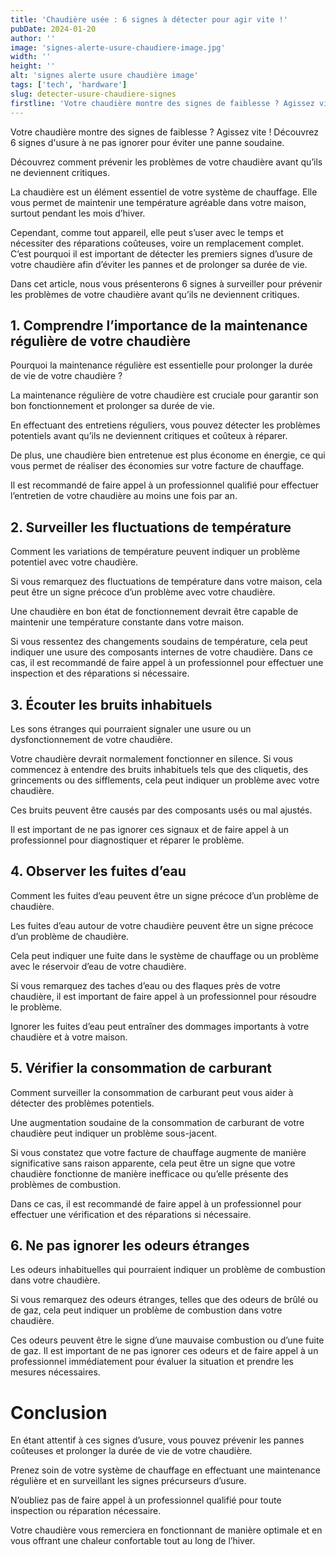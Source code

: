 ```yaml
---
title: 'Chaudière usée : 6 signes à détecter pour agir vite !'
pubDate: 2024-01-20
author: ''
image: 'signes-alerte-usure-chaudiere-image.jpg'
width: ''
height: ''
alt: 'signes alerte usure chaudière image'
tags: ['tech', 'hardware']
slug: detecter-usure-chaudiere-signes
firstline: 'Votre chaudière montre des signes de faiblesse ? Agissez vite ! Découvrez 6 signes d usure à ne pas ignorer pour éviter une panne soudaine.'
---
```


Votre chaudière montre des signes de faiblesse ? Agissez vite ! Découvrez 6 signes d'usure à ne pas ignorer pour éviter une panne soudaine.

Découvrez comment prévenir les problèmes de votre chaudière avant qu’ils ne deviennent critiques.

La chaudière est un élément essentiel de votre système de chauffage. Elle vous permet de maintenir une température agréable dans votre maison, surtout pendant les mois d’hiver.

Cependant, comme tout appareil, elle peut s’user avec le temps et nécessiter des réparations coûteuses, voire un remplacement complet. C’est pourquoi il est important de détecter les premiers signes d’usure de votre chaudière afin d’éviter les pannes et de prolonger sa durée de vie.

Dans cet article, nous vous présenterons 6 signes à surveiller pour prévenir les problèmes de votre chaudière avant qu’ils ne deviennent critiques.

## 1. Comprendre l’importance de la maintenance régulière de votre chaudière

Pourquoi la maintenance régulière est essentielle pour prolonger la durée de vie de votre chaudière ?

La maintenance régulière de votre chaudière est cruciale pour garantir son bon fonctionnement et prolonger sa durée de vie.

En effectuant des entretiens réguliers, vous pouvez détecter les problèmes potentiels avant qu’ils ne deviennent critiques et coûteux à réparer.

De plus, une chaudière bien entretenue est plus économe en énergie, ce qui vous permet de réaliser des économies sur votre facture de chauffage.

Il est recommandé de faire appel à un professionnel qualifié pour effectuer l’entretien de votre chaudière au moins une fois par an.

## 2. Surveiller les fluctuations de température

Comment les variations de température peuvent indiquer un problème potentiel avec votre chaudière.

Si vous remarquez des fluctuations de température dans votre maison, cela peut être un signe précoce d’un problème avec votre chaudière.

Une chaudière en bon état de fonctionnement devrait être capable de maintenir une température constante dans votre maison.

Si vous ressentez des changements soudains de température, cela peut indiquer une usure des composants internes de votre chaudière. Dans ce cas, il est recommandé de faire appel à un professionnel pour effectuer une inspection et des réparations si nécessaire.

## 3. Écouter les bruits inhabituels

Les sons étranges qui pourraient signaler une usure ou un dysfonctionnement de votre chaudière.

Votre chaudière devrait normalement fonctionner en silence. Si vous commencez à entendre des bruits inhabituels tels que des cliquetis, des grincements ou des sifflements, cela peut indiquer un problème avec votre chaudière.

Ces bruits peuvent être causés par des composants usés ou mal ajustés.

Il est important de ne pas ignorer ces signaux et de faire appel à un professionnel pour diagnostiquer et réparer le problème.

## 4. Observer les fuites d’eau

Comment les fuites d’eau peuvent être un signe précoce d’un problème de chaudière.

Les fuites d’eau autour de votre chaudière peuvent être un signe précoce d’un problème de chaudière.

Cela peut indiquer une fuite dans le système de chauffage ou un problème avec le réservoir d’eau de votre chaudière.

Si vous remarquez des taches d’eau ou des flaques près de votre chaudière, il est important de faire appel à un professionnel pour résoudre le problème.

Ignorer les fuites d’eau peut entraîner des dommages importants à votre chaudière et à votre maison.

## 5. Vérifier la consommation de carburant

Comment surveiller la consommation de carburant peut vous aider à détecter des problèmes potentiels.

Une augmentation soudaine de la consommation de carburant de votre chaudière peut indiquer un problème sous-jacent.

Si vous constatez que votre facture de chauffage augmente de manière significative sans raison apparente, cela peut être un signe que votre chaudière fonctionne de manière inefficace ou qu’elle présente des problèmes de combustion.

Dans ce cas, il est recommandé de faire appel à un professionnel pour effectuer une vérification et des réparations si nécessaire.

## 6. Ne pas ignorer les odeurs étranges

Les odeurs inhabituelles qui pourraient indiquer un problème de combustion dans votre chaudière.

Si vous remarquez des odeurs étranges, telles que des odeurs de brûlé ou de gaz, cela peut indiquer un problème de combustion dans votre chaudière.

Ces odeurs peuvent être le signe d’une mauvaise combustion ou d’une fuite de gaz. Il est important de ne pas ignorer ces odeurs et de faire appel à un professionnel immédiatement pour évaluer la situation et prendre les mesures nécessaires.

# Conclusion

En étant attentif à ces signes d’usure, vous pouvez prévenir les pannes coûteuses et prolonger la durée de vie de votre chaudière.

Prenez soin de votre système de chauffage en effectuant une maintenance régulière et en surveillant les signes précurseurs d’usure.

N’oubliez pas de faire appel à un professionnel qualifié pour toute inspection ou réparation nécessaire.

Votre chaudière vous remerciera en fonctionnant de manière optimale et en vous offrant une chaleur confortable tout au long de l’hiver.